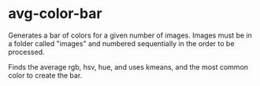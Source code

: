 # avg-color-bar

Generates a bar of colors for a given number of images.
Images must be in a folder called "images" and numbered sequentially in the order to be processed.

Finds the average rgb, hsv, hue, and uses kmeans, and the most common color to create the bar.
